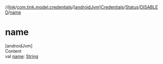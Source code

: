 //[link](../../../../index.md)/[com.tink.model.credentials](../../../index.md)/[[androidJvm]Credentials](../../index.md)/[Status](../index.md)/[DISABLED](index.md)/[name](name.md)



# name  
[androidJvm]  
Content  
val [name](name.md): [String](https://kotlinlang.org/api/latest/jvm/stdlib/kotlin/-string/index.html)  



